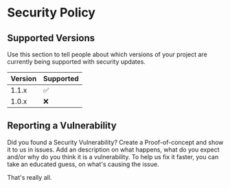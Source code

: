 # Security Policy

## Supported Versions

Use this section to tell people about which versions of your project are
currently being supported with security updates.

| Version | Supported          |
| ------- | ------------------ |
| 1.1.x   | :white_check_mark: |
| 1.0.x   | :x:                |


## Reporting a Vulnerability

Did you found a Security Vulnerability? Create a Proof-of-concept and show it to us in issues.
Add an description on what happens, what do you expect and/or why do you think it is a vulnerability.
To help us fix it faster, you can take an educated guess, on what's causing the issue.

That's really all.

